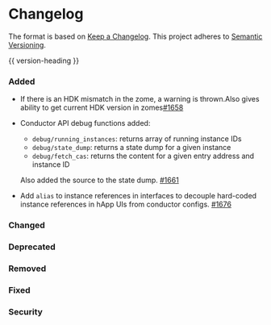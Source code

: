 # Changelog
The format is based on [Keep a Changelog](https://keepachangelog.com/en/1.0.0/).
This project adheres to [Semantic Versioning](https://semver.org/spec/v2.0.0.html).

{{ version-heading }}

### Added

* If there is an HDK mismatch in the zome, a warning is thrown.Also gives ability to get current HDK version in zomes[#1658](https://github.com/holochain/holochain-rust/pull/1658) 
* Conductor API debug functions added: 
    * `debug/running_instances`: returns array of running instance IDs
    * `debug/state_dump`: returns a state dump for a given instance
    * `debug/fetch_cas`: returns the content for a given entry address and instance ID
  
  Also added the source to the state dump.
  [#1661](https://github.com/holochain/holochain-rust/pull/1661)

* Add `alias` to instance references in interfaces to decouple hard-coded instance references in hApp UIs from conductor configs. [#1676](https://github.com/holochain/holochain-rust/pull/1676)
### Changed

### Deprecated

### Removed

### Fixed

### Security

